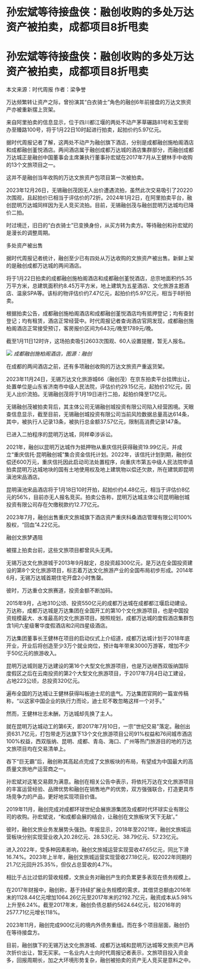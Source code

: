 # 孙宏斌等待接盘侠：融创收购的多处万达资产被拍卖，成都项目8折甩卖

# 孙宏斌等待接盘侠：融创收购的多处万达资产被拍卖，成都项目8折甩卖

本文来源：时代周报 作者：梁争誉

万达频繁转让资产之际，曾扮演其“白衣骑士”角色的融创6年前接盘的万达文旅资产亦被重新摆上货架。

来自阿里拍卖的信息显示，位于四川都江堰的两处不动产茅草碾路81号和玉堂街办至臻路100号，将于1月22日10时起进行拍卖，起拍价约5.97亿元。

据时代周报记者了解，这两处不动产为融创旗下酒店，分别是成都融创施柏阁酒店和成都融创堇悦酒店。两间酒店属于融创成都万达城的酒店集群部分，而融创成都万达城正是融创中国董事会主席兼执行董事孙宏斌在2017年7月从王健林手中收购的13个文旅项目之一。

这并不是融创当年收购的万达文旅资产包项目第一次被拍卖。

2023年12月26日，无锡融创茂因无人出价遭遇流拍，虽然此次交易吸引了20220次围观，且起拍价已相当于评估价的72折。2024年1月2日，在阿里拍卖平台，融创昆明万达城同样因为无人竞买流拍。目前，无锡融创茂与融创昆明万达城均已降价二拍。

时过境迁，旧日的“白衣骑士”已变换身份，从买方转为卖方。等待融创和孙宏斌的是漫长的调整周期。

多处资产被出售

据时代周报记者统计，融创至少已有四处从万达收购的文旅资产被出售。新鲜上架的是融创成都万达城的两间酒店。

将于1月22日拍卖的成都融创施柏阁酒店和成都融创堇悦酒店，总宗地面积约5.35万平方米，总建筑面积约8.45万平方米，地上建筑为五星酒店、文化旅游主题酒店、温泉SPA等。该标的物评估价约7.47亿元，起拍价约5.97亿元，相当于8折拍卖。

根据拍卖公告，成都融创施柏阁酒店和成都融创堇悦酒店均有抵押登记；均有查封登记；均有租赁，酒店正常经营中。时代周报记者查询酒店官网发现，成都融创施柏阁酒店正常接受预订，客房报价区间为643元/晚至1789元/晚。

截至1月11日12时许，这场拍卖吸引2603次围观、60人设置提醒，暂无人报名。

![](https://inews.gtimg.com/om_bt/Of9lzdmbEouvayAinrzxfS9gsp8BTnTcbWt27M-QvRrNIAA/1000)
_成都融创施柏阁酒店，图源：融创_

在成都的两间酒店之前，还有多项融创收购的万达文旅资产重返货架。

2023年11月24日，无锡万达文化旅游城66（融创茂）在京东拍卖平台挂牌出让，处置单位是山东省济南市中级人民法院，评估价约29.15亿元，起拍价21亿元，因无人出价流拍。无锡融创茂将于1月19日进行二拍，起拍价降至17亿元。

无锡融创茂被拍卖背后，其主体公司无锡融创城投资有限公司陷入经营困境。天眼查信息显示，截至目前，无锡融创城投资有限公司当前风险数据总量高达614条，其中，被执行人记录13条，被执行总金额37.57亿元，限制高消费记录147条。

已进入二拍程序的昆明万达城，同样牵涉诉讼。

2021年，融创以昆明万达城作为抵押物从重庆信托获得融资19.99亿元，并成立“重庆信托·昆明融创城”集合资金信托计划。2022年，该信托计划到期，融创仅偿还600万元，重庆信托因此启动司法处置程序，向重庆市第五中级人民法院申请拍卖昆明万达城地块的国有土地使用权及地上建筑物以偿还欠款，所在建筑即昆明滇池宋品酒店。

昆明滇池宋品酒店将于1月18日10时开拍，起拍价约4.48亿元，相当于评估价8亿元的56%，目前亦无人报名竞买。拍卖公告称，昆明万达城主体公司昆明融创城投资有限公司存在欠缴税款约12.77亿元。

2023年7月，融创出售重庆文旅城旗下酒店资产重庆科桑酒店管理有限公司100%股权，“回血”4.22亿元。

融创文旅梦遇阻

被摆上拍卖台前，这些文旅项目都曾风头无两。

无锡万达文化旅游城于2013年9月敲定，总投资超300亿元，是万达在全国投资建设的第8个文化旅游项目，标志着万达文化旅游产业的全国布局初步形成。2014年6月，无锡万达城首期住宅开盘2小时售罄。

彼时，万达重仓文旅赛道，投资金额不断加码。

2015年9月，占地310公顷、投资550亿元的成都万达城在成都都江堰启动建设。万达称，成都万达城是万达集团在全国开工的第10个文化旅游项目，也是中国投资规模最大、水准最高的文化旅游项目。按照规划，成都万达城的度假酒店集群包含1间六星级奢华度假酒店和2间四星级酒店。

万达集团董事长王健林在项目的启动仪式上介绍道，成都万达城计划于2018年底开业，开业后将创造至少3万个就业岗位，预计每年带来3000万游客，增加不少于50亿元的旅游收入。

昆明万达城则是万达建设的第16个大型文化旅游项目，也是万达继西双版纳国际度假区之后在云南投资的第2个大型文化旅游项目，于2017年7月4日动工建设，占地223公顷，总投资320亿元。

遍布全国的万达城让王健林获得叫板迪士尼的底气。万达集团官网的一篇宣传稿称，“以这家中国企业的执行力而论，迪士尼不敢忽略这样一个对手。”

然而，王健林壮志未酬，万达城却先换了主人。

就在昆明万达城动工的第6天，即2017年7月10日，一宗“世纪交易”落定。融创出资631.7亿元，打包带走万达旗下13个文化旅游项目公司91%权益和76间城市酒店100%权益，西双版纳、昆明、成都、青岛、海口、广州等热门旅游目的地的万达文旅项目均在交易清单上。

吞下“巨无霸”后，融创称其高起点完成了文旅板块的布局，有望成为中国最大的高质量文旅地产运营商之一。

孙宏斌对这笔交易颇为满意。融创在相关公告中表示，将依托万达在文化旅游项目的丰富运营经验、品牌优势和融创在销售地产的优势，双方强强联合，打造更具市场竞争力的产品，更好地实现项目价值。

2019年11月，融创完成对成都环球世纪会展旅游集团及成都时代环球实业有限公司的收购。孙宏斌说，“和成都会展的结合，让融创在文旅板块‘天下无敌’。”

彼时，融创文旅业务发展势头强劲。年报显示，2018年至2021年，融创文旅城运营板块分别实现营业收入20.28亿元、28.53亿元、38.79亿元、57.23亿元。

进入2022年，受多种因素影响，融创文旅城运营实现营收47.65亿元，同比下滑16.74%。2023年上半年，融创文旅城运营实现营收27.18亿元，较2022年同期的21.7亿元回升25.35%，但仅占总营收的4.7%。

相比于占比过低的营收规模，文旅业务对融创产生的负累更多表现在债务规模上。

在2017年财报中，融创称，基于持续扩展业务规模的需求，其借贷总额由2016年末的1128.44亿元增加1064.26亿元至2017年末的2192.7亿元，融资成本从5.98%上升至6.24%。截至2017年末，融创负债总额约5624.64亿元，较2016年的2577.71亿元增长118%。

2023年11月，融创完成900亿元的境内外债务重组。而在多个项目层面，融创仍在等待接盘方。

目前，融创旗下的无锡万达文化旅游城、成都万达城和昆明万达城等文旅资产已再次折价出让，暂无买家。一名业内人士向时代周报记者表示，文旅项目投入资金多，回报周期长，加之大环境形势复杂，融创被拍卖的资产无人竞买是意料之中。

